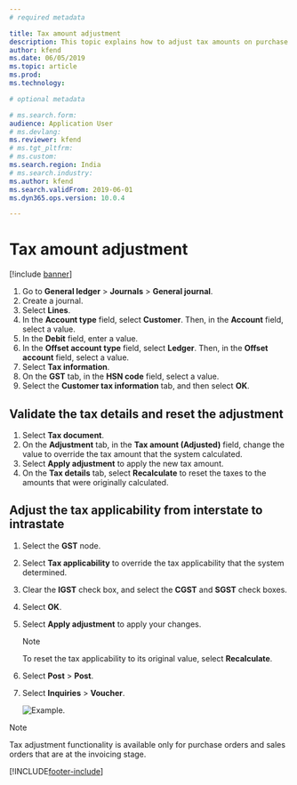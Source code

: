 ```yaml
---
# required metadata

title: Tax amount adjustment
description: This topic explains how to adjust tax amounts on purchase and sales orders during invoicing.
author: kfend
ms.date: 06/05/2019
ms.topic: article
ms.prod: 
ms.technology: 

# optional metadata

# ms.search.form: 
audience: Application User
# ms.devlang: 
ms.reviewer: kfend
# ms.tgt_pltfrm: 
# ms.custom: 
ms.search.region: India
# ms.search.industry: 
ms.author: kfend
ms.search.validFrom: 2019-06-01
ms.dyn365.ops.version: 10.0.4

---
```


# Tax amount adjustment

[!include [banner](../includes/banner.md)]

1. Go to **General ledger** \> **Journals** \> **General journal**.
2. Create a journal.
3. Select **Lines**.
4. In the **Account type** field, select **Customer**. Then, in the **Account** field, select a value.
5. In the **Debit** field, enter a value.
6. In the **Offset account type** field, select **Ledger**. Then, in the **Offset account** field, select a value.
7. Select **Tax information**.
8. On the **GST** tab, in the **HSN code** field, select a value.
9. Select the **Customer tax information** tab, and then select **OK**.

## Validate the tax details and reset the adjustment

1. Select **Tax document**.
2. On the **Adjustment** tab, in the **Tax amount (Adjusted)** field, change the value to override the tax amount that the system calculated.
3. Select **Apply adjustment** to apply the new tax amount.
4. On the **Tax details** tab, select **Recalculate** to reset the taxes to the amounts that were originally calculated.

## Adjust the tax applicability from interstate to intrastate

1. Select the **GST** node.
2. Select **Tax applicability** to override the tax applicability that the system determined.
3. Clear the **IGST** check box, and select the **CGST** and **SGST** check boxes.
4. Select **OK**.
5. Select **Apply adjustment** to apply your changes.

    > [!NOTE]
    > To reset the tax applicability to its original value, select **Recalculate**.

6. Select **Post** \> **Post**.
7. Select **Inquiries** \> **Voucher**.

    ![Example.](media/Annotation-2019-05-21-142658.png)

> [!NOTE]
> Tax adjustment functionality is available only for purchase orders and sales orders that are at the invoicing stage.


[!INCLUDE[footer-include](../../includes/footer-banner.md)]